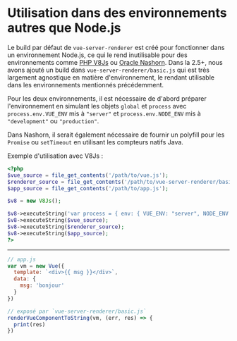 # Utilisation dans des environnements autres que Node.js

Le build par défaut de `vue-server-renderer` est créé pour fonctionner dans un environnement Node.js, ce qui le rend inutilisable pour des environnements comme [PHP V8Js](https://github.com/phpv8/v8js) ou [Oracle Nashorn](https://docs.oracle.com/javase/8/docs/technotes/guides/scripting/nashorn/). Dans la 2.5+, nous avons ajouté un build dans `vue-server-renderer/basic.js` qui est très largement agnostique en matière d'environnement, le rendant utilisable dans les environnements mentionnés précédemment.

Pour les deux environnements, il est nécessaire de d'abord préparer l'environnement en simulant les objets `global` et `process` avec `process.env.VUE_ENV` mis à `"server"` et `process.env.NODE_ENV` mis à `"development"` ou `"production"`.

Dans Nashorn, il serait également nécessaire de fournir un polyfill pour les `Promise` ou `setTimeout` en utilisant les compteurs natifs Java.

Exemple d'utilisation avec V8Js :

``` php
<?php
$vue_source = file_get_contents('/path/to/vue.js');
$renderer_source = file_get_contents('/path/to/vue-server-renderer/basic.js');
$app_source = file_get_contents('/path/to/app.js');

$v8 = new V8Js();

$v8->executeString('var process = { env: { VUE_ENV: "server", NODE_ENV: "production" }}; this.global = { process: process };');
$v8->executeString($vue_source);
$v8->executeString($renderer_source);
$v8->executeString($app_source);
?>
```

---

``` js
// app.js
var vm = new Vue({
  template: `<div>{{ msg }}</div>`,
  data: {
    msg: 'bonjour'
  }
})

// exposé par `vue-server-renderer/basic.js`
renderVueComponentToString(vm, (err, res) => {
  print(res)
})
```
